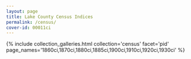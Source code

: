 ```yaml
---
layout: page
title: Lake County Census Indices
permalink: /census/
cover-id: 00011ci
---
```


{% include collection_galleries.html
	collection='census'
	facet='pid'
	page_names='1860ci,1870ci,1880ci,1885ci,1900ci,1910ci,1920ci,1930ci' %}

